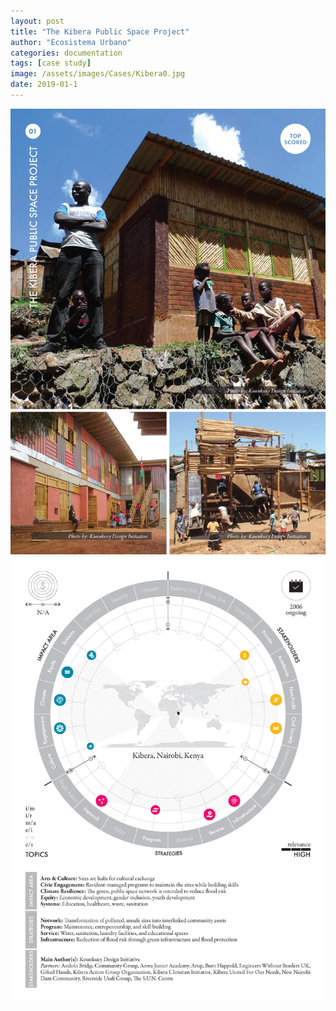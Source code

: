 ```yaml
---
layout: post
title: "The Kibera Public Space Project"
author: "Ecosistema Urbano"
categories: documentation
tags: [case study]
image: /assets/images/Cases/Kibera0.jpg
date: 2019-01-1
---
```


![Kibera0](/assets/images/Cases/Kibera0.jpg)
![Kibera1](/assets/images/Cases/Kibera1.jpg)
